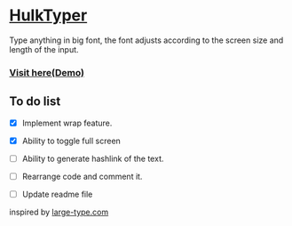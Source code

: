 # [HulkTyper](https://hulktyper-git-tc2n-zeit-1.tusharc2n.now.sh/)
Type anything in big font, the font adjusts according to the screen size and length of the input.
### [Visit here(Demo)](https://hulktyper-git-tc2n-zeit-1.tusharc2n.now.sh/)

## To do list
- [x] Implement wrap feature.
- [x] Ability to toggle full screen
- [ ] Ability to generate hashlink of the text.
- [ ] Rearrange code and comment it.
- [ ] Update readme file


inspired by [large-type.com](http://large-type.com/)
